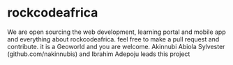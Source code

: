 # rockcodeafrica
We are open sourcing the web development, learning portal and mobile app and everything about rockcodeafrica. feel free to make a pull request and contribute. it is a Geoworld and you are welcome. Akinnubi Abiola Sylvester (github.com/nakinnubis) and Ibrahim Adepoju leads this project
